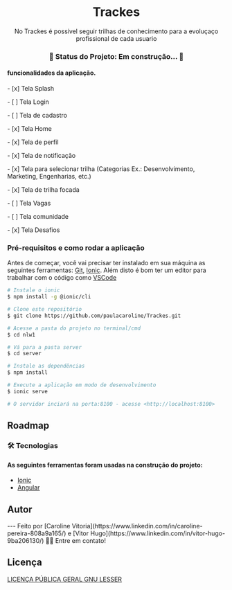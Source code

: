 <h1 align="center">Trackes</h1>

<p align="center">No Trackes é possivel seguir trilhas de conhecimento para a evoluçaço profissional de cada usuario</p>

<h3 align="center"> 
	🚧  Status do Projeto: Em construção...  🚧
</h3>
<h4>funcionalidades da aplicação.</h4>
<p>- [x] Tela Splash</p>
<p>- [ ] Tela Login</p>
<p>- [ ] Tela de cadastro</p>
<p>- [x] Tela Home</p>
<p>- [x] Tela de perfil</p>
<p>- [x] Tela de notificação</p>
<p>- [x] Tela para selecionar trilha (Categorias Ex.: Desenvolvimento, Marketing, Engenharias, etc.)</p>
<p>- [x] Tela de trilha focada</p>
<p>- [ ] Tela Vagas</p>
<p>- [ ] Tela comunidade</p>
<p>- [x] Tela Desafios</p>

### Pré-requisitos e como rodar a aplicação

Antes de começar, você vai precisar ter instalado em sua máquina as seguintes ferramentas:
[Git](https://git-scm.com), [Ionic](https://ionicframework.com/docs/intro/cli). 
Além disto é bom ter um editor para trabalhar com o código como [VSCode](https://code.visualstudio.com/)

```bash
# Instale o ionic
$ npm install -g @ionic/cli

# Clone este repositório
$ git clone https://github.com/paulacaroline/Trackes.git

# Acesse a pasta do projeto no terminal/cmd
$ cd nlw1

# Vá para a pasta server
$ cd server

# Instale as dependências
$ npm install

# Execute a aplicação em modo de desenvolvimento
$ ionic serve

# O servidor inciará na porta:8100 - acesse <http://localhost:8100>
```
<h2>Roadmap</h2>

<p></p>

<h3> 🛠 Tecnologias </h3>

<h4> As seguintes ferramentas foram usadas na construção do projeto: </h4>

- [Ionic](https://ionicframework.com/docs/intro/cli)
- [Angular](https://angular.io/)

<h2>Autor</h2>
---
Feito por [Caroline Vitoria](https://www.linkedin.com/in/caroline-pereira-808a9a165/) e [Vitor Hugo](https://www.linkedin.com/in/vitor-hugo-9ba206130/) 👋🏽 Entre em contato!

<h2>Licença</h2>

[LICENÇA PÚBLICA GERAL GNU LESSER](https://opensource.org/licenses/lgpl-3.0.html)
